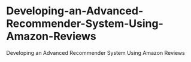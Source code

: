 # Developing-an-Advanced-Recommender-System-Using-Amazon-Reviews
Developing an Advanced Recommender System Using Amazon Reviews
